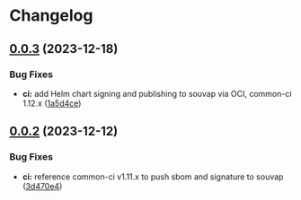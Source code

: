 # Changelog

## [0.0.3](https://git.knut.[secure].de/[secure]/components/keycloak-extensions/compare/v0.0.2...v0.0.3) (2023-12-18)


### Bug Fixes

* **ci:** add Helm chart signing and publishing to souvap via OCI, common-ci 1.12.x ([1a5d4ce](https://git.knut.[secure].de/[secure]/components/keycloak-extensions/commit/1a5d4cefb762fd39dd095af7b26396a6c4900ea0))

## [0.0.2](https://git.knut.[secure].de/[secure]/components/keycloak-extensions/compare/v0.0.1...v0.0.2) (2023-12-12)


### Bug Fixes

* **ci:** reference common-ci v1.11.x to push sbom and signature to souvap ([3d470e4](https://git.knut.[secure].de/[secure]/components/keycloak-extensions/commit/3d470e454dd0899ef5f04d9ca9517c30763b228c))
